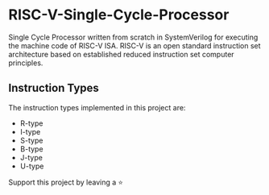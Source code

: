 # RISC-V-Single-Cycle-Processor

Single Cycle Processor written from scratch in SystemVerilog for executing the machine code of RISC-V ISA. RISC-V is an open standard instruction set architecture based on established reduced instruction set computer principles.

## Instruction Types

The instruction types implemented in this project are:
<br>
- R-type
- I-type
- S-type
- B-type
- J-type
- U-type

Support this project by leaving a :star:
